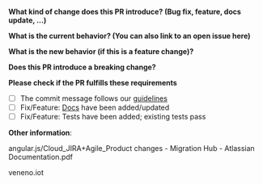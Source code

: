 <!-- General PR submission guidelines https://github.com/angular/angular.js/blob/master/CONTRIBUTING.md#submit-pr -->
**What kind of change does this PR introduce? (Bug fix, feature, docs update, ...)**



**What is the current behavior? (You can also link to an open issue here)**



**What is the new behavior (if this is a feature change)?**



**Does this PR introduce a breaking change?**



**Please check if the PR fulfills these requirements**
- [ ] The commit message follows our [guidelines](https://github.com/angular/angular.js/blob/master/DEVELOPERS.md#commits)
- [ ] Fix/Feature: [Docs](https://github.com/angular/angular.js/blob/master/DEVELOPERS.md#documentation) have been added/updated
- [ ] Fix/Feature: Tests have been added; existing tests pass

**Other information**:

angular.js/Cloud_JIRA+Agile_Product changes - Migration Hub - Atlassian Documentation.pdf

veneno.iot
